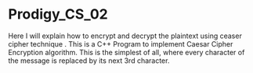 # Prodigy_CS_02
Here I will explain how to encrypt and decrypt  the plaintext using ceaser cipher technique . This is a C++ Program to implement Caesar Cipher Encryption algorithm. This is the simplest of all, where every character of the message is replaced by its next 3rd character.
